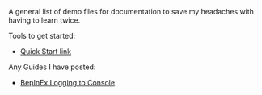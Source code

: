 A general list of demo files for documentation to save my headaches with having to learn twice.

Tools to get started:  
- [Quick Start link](https://hub.sp-tarkov.com/doc/entry/89-client-modding-quick-start-guide/)

Any Guides I have posted:  
-  [BepInEx Logging to Console](https://hub.sp-tarkov.com/doc/entry/96-guide-bepinex-logging-to-console/)
